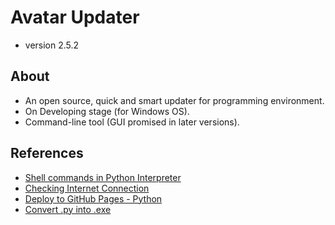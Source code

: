# Avatar Updater
* version 2.5.2
## About
* An open source, quick and smart updater for programming environment.
* On Developing stage (for Windows OS).
* Command-line tool (GUI promised in later versions).
<!-- ## Idea
* >>>. -->
## References
* [Shell commands in Python Interpreter](https://janakiev.com/blog/python-shell-commands/)
* [Checking Internet Connection](https://www.programiz.com/python-programming/exception-handling)
* [Deploy to GitHub Pages - Python](https://github.com/marketplace/actions/deploy-to-github-pages-python)
* [Convert .py into .exe](https://www.youtube.com/watch?v=UZX5kH72Yx4)
